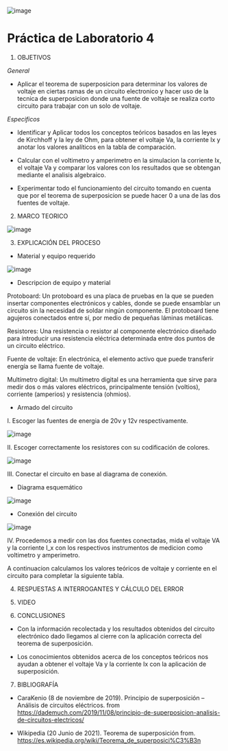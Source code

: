 ![image](https://user-images.githubusercontent.com/85137398/125888871-bc5bd21b-5eef-4e80-9e1f-ff8b16d97d36.png)

# Práctica de Laboratorio 4 

1. OBJETIVOS

*General* 

- Aplicar el teorema de superposicion para determinar los valores de voltaje en ciertas ramas de un circuito electronico y hacer uso de la tecnica de superposicion donde una fuente de voltaje se realiza corto circuito para trabajar con un solo de voltaje.

*Especificos*

- Identificar y Aplicar todos los conceptos teóricos basados en las leyes de Kirchhoff y la ley de Ohm, para obtener el voltaje Va, la corriente Ix y anotar los valores analíticos en la tabla de comparación.

- Calcular con el voltimetro y amperimetro en la simulacion la corriente Ix, el voltaje Va y comparar los valores con los resultados que se obtengan mediante el analisis algebraico.

- Experimentar todo el funcionamiento del circuito tomando en cuenta que por el teorema de superposicion se puede hacer 0 a una de las dos fuentes de voltaje.

2. MARCO TEORICO

![image](https://user-images.githubusercontent.com/85137398/125898322-89837123-8119-4a5b-80e3-7262da4d22ae.png)

3. EXPLICACIÓN DEL PROCESO

- Material y equipo requerido

![image](https://user-images.githubusercontent.com/85137398/125888278-f792207a-e0ec-4757-9fee-53b6a6e166a2.png)

- Descripcion de equipo y material

Protoboard: Un protoboard es una placa de pruebas en la que se pueden insertar componentes electrónicos y cables, donde se puede ensamblar un circuito sin la necesidad de soldar ningún componente. El protoboard tiene agujeros conectados entre sí, por medio de pequeñas láminas metálicas.

Resistores: Una resistencia o resistor al componente electrónico diseñado para introducir una resistencia eléctrica determinada entre dos puntos de un circuito eléctrico.

Fuente de voltaje: En electrónica, el elemento activo que puede transferir energía se llama fuente de voltaje.

Multímetro digital: Un multímetro digital es una herramienta que sirve para medir dos o más valores eléctricos, principalmente tensión (voltios), corriente (amperios) y resistencia (ohmios).

- Armado del circuito

I. Escoger las fuentes de energia de 20v y 12v respectivamente.

![image](https://user-images.githubusercontent.com/85137398/125888352-b6be2483-7187-4275-9572-c3ed311bd0e8.png)

II. Escoger correctamente los resistores con su codificación de colores.

![image](https://user-images.githubusercontent.com/85137398/125888388-504dd1dc-20c1-4991-8d3e-8cb8b4bb2b92.png)

III. Conectar el circuito en base al diagrama de conexión.

- Diagrama esquemático

![image](https://user-images.githubusercontent.com/85137398/125888418-4402cb41-e7f0-4886-b760-af908a84440c.png)

- Conexión del circuito

![image](https://user-images.githubusercontent.com/85137398/125888508-d2c9f735-353f-4bc7-b7f7-9e945d587f48.png)

IV. Procedemos a medir con las dos fuentes conectadas, mida el voltaje VA y la corriente I_x con los respectivos instrumentos de medicion como voltimetro y amperimetro.



A continuacion calculamos los valores teóricos de voltaje y corriente en el circuito  para completar la siguiente tabla.

4. RESPUESTAS A INTERROGANTES Y CÁLCULO DEL ERROR

5. VIDEO

6. CONCLUSIONES

-	Con la información recolectada y los resultados obtenidos del circuito electrónico dado llegamos al cierre con la aplicación correcta del teorema de superposición.

- Los conocimientos obtenidos acerca de los conceptos teóricos nos ayudan a obtener el voltaje Va y la corriente Ix con la aplicación de superposición.

7. BIBLIOGRAFÍA

- CaraKenio (8 de noviembre de 2019). Principio de superposición – Análisis de circuitos eléctricos. from https://dademuch.com/2019/11/08/principio-de-superposicion-analisis-de-circuitos-electricos/

- Wikipedia (20 Junio de 2021). Teorema de superposición from. https://es.wikipedia.org/wiki/Teorema_de_superposici%C3%B3n
